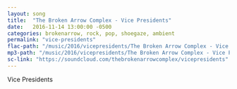 ```yaml
---
layout: song
title:  "The Broken Arrow Complex - Vice Presidents"
date:   2016-11-14 13:00:00 -0500
categories: brokenarrow, rock, pop, shoegaze, ambient
permalink: "vice-presidents"
flac-path: "/music/2016/vicepresidents/The Broken Arrow Complex - Vice Presidents.flac"
mp3-path: "/music/2016/vicepresidents/The Broken Arrow Complex - Vice Presidents.mp3"
sc-link: "https://soundcloud.com/thebrokenarrowcomplex/vicepresidents"
---
```


Vice Presidents
